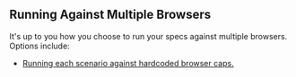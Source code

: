 ## Running Against Multiple Browsers

It's up to you how you choose to run your specs against multiple browsers. Options include:

* [Running each scenario against hardcoded browser caps.](HARDCODEDCAPS.md)
